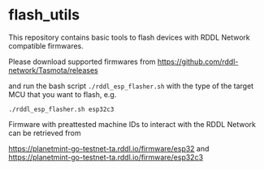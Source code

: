 # flash_utils

This repository contains basic tools to flash devices with RDDL Network compatible firmwares.

Please download supported firmwares from 
https://github.com/rddl-network/Tasmota/releases

and run the bash script ```./rddl_esp_flasher.sh``` with the type of the target MCU that you want to flash, e.g.

```
./rddl_esp_flasher.sh esp32c3
``` 

Firmware with preattested machine IDs to interact with the RDDL Network can be retrieved from

https://planetmint-go-testnet-ta.rddl.io/firmware/esp32
and
https://planetmint-go-testnet-ta.rddl.io/firmware/esp32c3